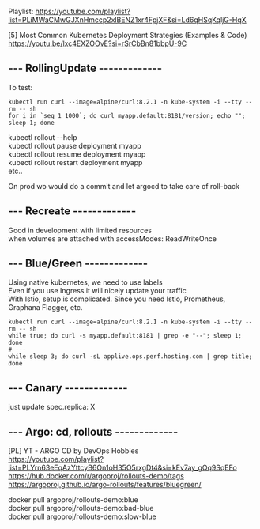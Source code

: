 Playlist: https://youtube.com/playlist?list=PLiMWaCMwGJXnHmccp2xlBENZ1xr4FpjXF&si=Ld6qHSqKqljG-HqX

[5]	Most Common Kubernetes Deployment Strategies (Examples & Code)<br>
https://youtu.be/lxc4EXZOOvE?si=rSrCbBn81bbpU-9C

## --- RollingUpdate -------------
To test:
```
kubectl run curl --image=alpine/curl:8.2.1 -n kube-system -i --tty --rm -- sh
for i in `seq 1 1000`; do curl myapp.default:8181/version; echo ""; sleep 1; done
```
kubectl rollout --help<br>
kubectl rollout pause deployment myapp<br>
kubectl rollout resume deployment myapp<br>
kubectl rollout restart deployment myapp<br>
etc..

On prod wo would do a commit and let argocd to take care of roll-back
## --- Recreate -------------
Good in development with limited resources<br>
when volumes are attached with accessModes: ReadWriteOnce 
## --- Blue/Green -------------
Using native kubernetes, we need to use labels<br>
Even if you use Ingress it will nicely update your traffic<br>
With Istio, setup is complicated. Since you need Istio, Prometheus, Graphana Flagger, etc.
```
kubectl run curl --image=alpine/curl:8.2.1 -n kube-system -i --tty --rm -- sh
while true; do curl -s myapp.default:8181 | grep -e "--"; sleep 1; done
# ---
while sleep 3; do curl -sL applive.ops.perf.hosting.com | grep title; done
```
## --- Canary -------------
just update spec.replica: X 
## --- Argo: cd, rollouts -------------
[PL] YT - ARGO CD by DevOps Hobbies<br>
 https://youtube.com/playlist?list=PLYrn63eEqAzYttcyB6On1oH35O5rxgDt4&si=kEv7ay_gOq9SqEFo <br>
 https://hub.docker.com/r/argoproj/rollouts-demo/tags <br>
 https://argoproj.github.io/argo-rollouts/features/bluegreen/ <br>

docker pull argoproj/rollouts-demo:blue<br>
docker pull argoproj/rollouts-demo:bad-blue<br>
docker pull argoproj/rollouts-demo:slow-blue<br>